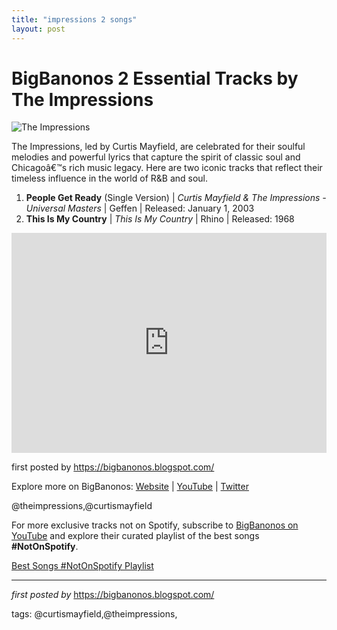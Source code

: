 ```yaml
---
title: "impressions 2 songs"
layout: post
---
```

<h1>BigBanonos 2 Essential Tracks by The Impressions</h1>
<img src="https://www.billboard.com/wp-content/uploads/2022/04/inxs-kick-image-1548.jpg" alt="The Impressions"> <p>The Impressions, led by Curtis Mayfield, are celebrated for their soulful melodies and powerful lyrics that capture the spirit of classic soul and Chicagoâ€™s rich music legacy. Here are two iconic tracks that reflect their timeless influence in the world of R&B and soul.</p> <ol> <li><strong>People Get Ready</strong> (Single Version) | <em>Curtis Mayfield & The Impressions - Universal Masters</em> | Geffen | Released: January 1, 2003</li> <li><strong>This Is My Country</strong> | <em>This Is My Country</em> | Rhino | Released: 1968</li>
</ol> <div> <iframe src="https://open.spotify.com/embed/playlist/1xF5bd0ZydQ7hoEiXOsz2y?utm_source=generator" width="100%" height="352" frameborder="0" allowfullscreen="" allow="autoplay; clipboard-write; encrypted-media; fullscreen; picture-in-picture" loading="lazy"></iframe>
</div> <p>first posted by <a href="https://bigbanonos.blogspot.com/">https://bigbanonos.blogspot.com/</a></p> <div> <p>Explore more on BigBanonos: <a href="https://bigbanonos.blogspot.com/">Website</a> | <a href="https://www.youtube.com/@BigBanonos">YouTube</a> | <a href="https://x.com/bigbanonos">Twitter</a></p>
</div> <!-- Tags -->
<p>@theimpressions,@curtismayfield</p>


<!--Subscribe and Playlist Links-->
<div>
    <p>For more exclusive tracks not on Spotify, subscribe to <a href="https://www.youtube.com/@BigBanonos" target="_blank">BigBanonos on YouTube</a> and explore their curated playlist of the best songs <strong>#NotOnSpotify</strong>.</p>
    <p><a href="https://www.youtube.com/playlist?list=PLtuNtuTatqI0kFahUCbtbfenC_ET5O_tr" target="_blank">Best Songs #NotOnSpotify Playlist<br /></a></p></div>

<hr />

<p><em>first posted by</em> <a href="https://bigbanonos.blogspot.com/" rel="noopener" target="_new">https://bigbanonos.blogspot.com/</a></p>

<p>tags: @curtismayfield,@theimpressions,</p>
